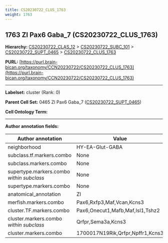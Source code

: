 ```yaml
---
title: CS20230722_CLUS_1763
weight: 1763
---
```

## 1763 ZI Pax6 Gaba_7 (CS20230722_CLUS_1763)
<b>Hierarchy: </b>
[CS20230722_CLAS_12](../CS20230722_CLAS_12) >
[CS20230722_SUBC_101](../CS20230722_SUBC_101) >
[CS20230722_SUPT_0465](../CS20230722_SUPT_0465) >
[CS20230722_CLUS_1763](../CS20230722_CLUS_1763)

**PURL:** [https://purl.brain-bican.org/taxonomy/CCN20230722/CS20230722_CLUS_1763](https://purl.brain-bican.org/taxonomy/CCN20230722/CS20230722_CLUS_1763)

---


**Labelset:** cluster (Rank: 0)

**Parent Cell Set:** 0465 ZI Pax6 Gaba_7 ([CS20230722_SUPT_0465](../CS20230722_SUPT_0465))



**Cell Ontology Term:** 

[MARKER GENES.]: #


---

[TRANSFERRED ANNOTATIONS.]: #


[AUTHOR ANNOTATION FIELDS.]: #


**Author annotation fields:**

| Author annotation | Value |
|-------------------|-------|
|neighborhood|HY-EA-Glut-GABA|
|subclass.tf.markers.combo|None|
|subclass.markers.combo|None|
|supertype.markers.combo _within subclass_|None|
|supertype.markers.combo|None|
|anatomical_annotation|ZI|
|merfish.markers.combo|Pax6,Rxfp3,Maf,Vcan,Kcns3|
|cluster.TF.markers.combo|Pax6,Onecut1,Mafb,Maf,Isl1,Tshz2|
|cluster.markers.combo _within subclass_|Qrfpr,Sema3a,Kcns3|
|cluster.markers.combo|1700017N19Rik,Qrfpr,Npffr1,Kcns3|
